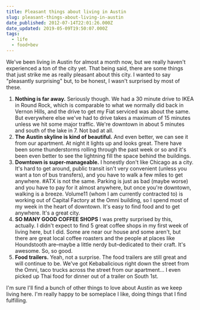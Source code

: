 ```yaml
---
title: Pleasant things about living in Austin
slug: pleasant-things-about-living-in-austin
date_published: 2012-07-14T22:01:26.000Z
date_updated: 2019-05-09T19:50:07.000Z
tags:
  - life
  - food+bev
---
```


We've been living in Austin for almost a month now, but we really haven't experienced a ton of the city yet. That being said, there are some things that just strike me as really pleasant about this city. I wanted to say "pleasantly surprising" but, to be honest, I wasn't surprised by most of these.

1. **Nothing is far away.** Seriously though. We had a 30 minute drive to IKEA in Round Rock, which is comparable to what we normally did back in Vernon Hills, and the drive to get my Fiat serviced was about the same. But everywhere else we've had to drive takes a maximum of 15 minutes unless we hit some major traffic. We're downtown in about 5 minutes and south of the lake in 7. Not bad at all.
2. **The Austin skyline is kind of beautiful.** And even better, we can see it from our apartment. At night it lights up and looks great. There have been some thunderstorms rolling through the past week or so and it's been even better to see the lightning fill the space behind the buildings.
3. **Downtown is super-manageable.** I honestly don't like Chicago as a city. It's hard to get around, public transit isn't very convenient (unless you want a ton of bus transfers), and you have to walk a few miles to get anywhere. #ATX is not the same. Parking is just as bad (maybe worse) and you have to pay for it almost anywhere, but once you're downtown, walking is a breeze. Volume11 (whom I am currently contracted to) is working out of Capital Factory at the Omni building, so I spend most of my week in the heart of downtown. It's easy to find food and to get anywhere. It's a great city.
4. **SO MANY GOOD COFFEE SHOPS** I was pretty surprised by this, actually. I didn't expect to find 5 great coffee shops in my first week of living here, but I did. Some are near our house and some aren't, but there are great local coffee roasters and the people at places like Houndstooth are–maybe a little nerdy but–dedicated to their craft. It's awesome. So, so good.
5. **Food trailers.** Yeah, not a surprise. The food trailers are still great and will continue to be. We've got Kebabalicious right down the street from the Omni, taco trucks across the street from our apartment... I even picked up Thai food for dinner out of a trailer on South 1st.

I'm sure I'll find a bunch of other things to love about Austin as we keep living here. I'm really happy to be someplace I like, doing things that I find fulfilling.
